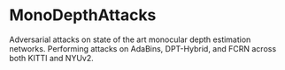 # MonoDepthAttacks
Adversarial attacks on state of the art monocular depth estimation networks. Performing attacks on AdaBins, DPT-Hybrid, and FCRN across both KITTI and NYUv2.
